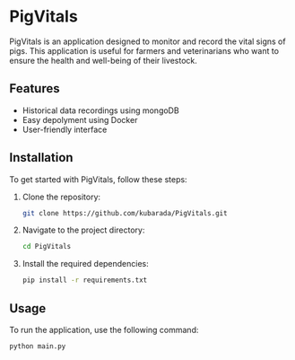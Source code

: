 # PigVitals

PigVitals is an application designed to monitor and record the vital signs of pigs. This application is useful for farmers and veterinarians who want to ensure the health and well-being of their livestock.

## Features

- Historical data recordings using mongoDB
- Easy depolyment using Docker
- User-friendly interface

## Installation

To get started with PigVitals, follow these steps:

1. Clone the repository:
    ```bash
    git clone https://github.com/kubarada/PigVitals.git
    ```
2. Navigate to the project directory:
    ```bash
    cd PigVitals
    ```
3. Install the required dependencies:
    ```bash
    pip install -r requirements.txt
    ```

## Usage

To run the application, use the following command:

```bash
python main.py

